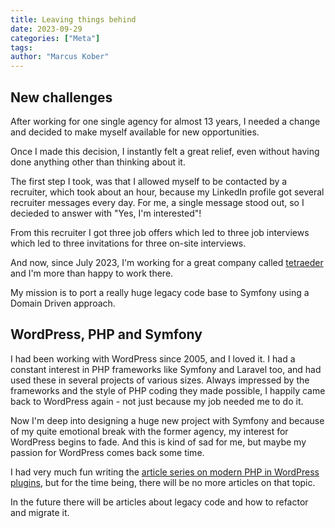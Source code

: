 ```yaml
---
title: Leaving things behind
date: 2023-09-29
categories: ["Meta"]
tags:
author: "Marcus Kober"
---
```


## New challenges

After working for one single agency for almost 13 years, I needed a change and decided to make myself available for new opportunities.

Once I made this decision, I instantly felt a great relief, even without having done anything other than thinking about it. 

The first step I took, was that I allowed myself to be contacted by a recruiter, which took about an hour, because my LinkedIn profile got several recruiter messages every day. For me, a single message stood out, so I decieded to answer with "Yes, I'm interested"!

From this recruiter I got three job offers which led to three job interviews which led to three invitations for three on-site interviews. 

And now, since July 2023, I'm working for a great company called [tetraeder](https://tetraeder.com) and I'm more than happy to work there. 

My mission is to port a really huge legacy code base to Symfony using a Domain Driven approach.

## WordPress, PHP and Symfony

I had been working with WordPress since 2005, and I loved it. I had a constant interest in PHP frameworks like Symfony and Laravel too, and had used these in several projects of various sizes. Always impressed by the frameworks and the style of PHP coding they made possible, I happily came back to WordPress again - not just because my job needed me to do it.

Now I'm deep into designing a huge new project with Symfony and because of my quite emotional break with the former agency, my interest for WordPress begins to fade. And this is kind of sad for me, but maybe my passion for WordPress comes back some time. 

I had very much fun writing the [article series on modern PHP in WordPress plugins](/categories/article-series-modern-php-in-plugins/), but for the time being, there will be no more articles on that topic. 

In the future there will be articles about legacy code and how to refactor and migrate it.